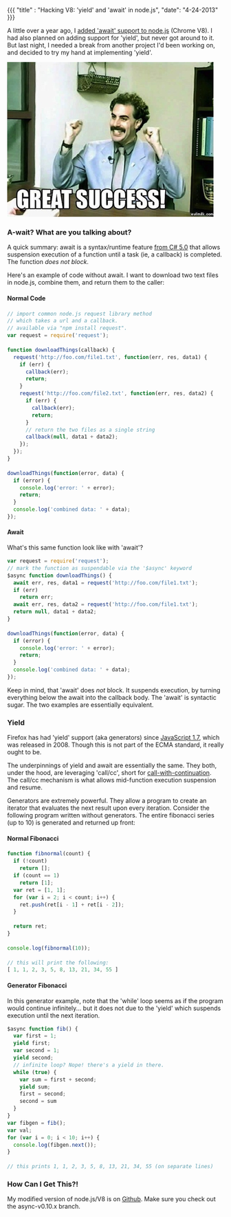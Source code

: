 {{{
  "title" : "Hacking V8: 'yield' and 'await' in node.js",
  "date": "4-24-2013"
}}}

A little over a year ago, I [added 'await' support to node.js](https://github.com/koush/node/wiki/%22async%22-support-in-node.js)
(Chrome V8). I had also planned on adding support for 'yield', but never got around to it. But last night, I needed a break from
another project I'd been working on, and decided to try my hand at implementing 'yield'.

![](yield-await-v8/borat.jpg)

### A-wait? What are you talking about?

A quick summary: await is a syntax/runtime feature [from C# 5.0](http://msdn.microsoft.com/en-us/library/vstudio/hh191443.aspx)
that allows suspension execution of a function until a task (ie, a callback) is completed. The function _does not block_.

Here's an example of code without await. I want to download two text files in node.js, combine them, and return
them to the caller:

#### Normal Code

```javascript
// import common node.js request library method
// which takes a url and a callback.
// available via "npm install request".
var request = require('request');

function downloadThings(callback) {
  request('http://foo.com/file1.txt', function(err, res, data1) {
    if (err) {
      callback(err);
      return;
    }
    request('http://foo.com/file2.txt', function(err, res, data2) {
      if (err) {
        callback(err);
        return;
      }
      // return the two files as a single string
      callback(null, data1 + data2);
    });
  });
}

downloadThings(function(error, data) {
  if (error) {
    console.log('error: ' + error);
    return;
  }
  console.log('combined data: ' + data);
});
```

#### Await

What's this same function look like with 'await'?

```javascript
var request = require('request');
// mark the function as suspendable via the '$async' keyword
$async function downloadThings() {
  await err, res, data1 = request('http://foo.com/file1.txt');
  if (err)
    return err;
  await err, res, data2 = request('http://foo.com/file1.txt');
  return null, data1 + data2;
}

downloadThings(function(error, data) {
  if (error) {
    console.log('error: ' + error);
    return;
  }
  console.log('combined data: ' + data);
});
```

Keep in mind, that 'await' does _not_ block. It suspends execution, by turning everything below the await into the callback
body. The 'await' is syntactic sugar. The two examples are essentially equivalent.

### Yield

Firefox has had 'yield' support (aka generators) since [JavaScript 1.7](http://en.wikipedia.org/wiki/JavaScript#Version_history),
which was released in 2008. Though this is not part of the ECMA standard, it really ought to be.

The underpinnings of yield and await are essentially the same. They both, under the hood, are leveraging 'call/cc', short for
[call-with-continuation](http://en.wikipedia.org/wiki/Call-with-current-continuation). The call/cc mechanism is what allows
mid-function execution suspension and resume.

Generators are extremely powerful. They allow a program to create an iterator that evaluates the next result upon every iteration.
Consider the following program written without generators. The entire fibonacci series (up to 10) is generated and returned up front:

#### Normal Fibonacci

```javascript
function fibnormal(count) {
  if (!count)
    return [];
  if (count == 1)
    return [1];
  var ret = [1, 1];
  for (var i = 2; i < count; i++) {
    ret.push(ret[i - 1] + ret[i - 2]);
  }
  
  return ret;
}

console.log(fibnormal(10));

// this will print the following:
[ 1, 1, 2, 3, 5, 8, 13, 21, 34, 55 ]
```

#### Generator Fibonacci

In this generator example, note that the 'while' loop seems as if the program would continue infinitely...
but it does not due to the 'yield' which suspends execution until the next iteration.

```javascript
$async function fib() {
  var first = 1;
  yield first;
  var second = 1;
  yield second;
  // infinite loop? Nope! there's a yield in there.
  while (true) {
    var sum = first + second;
    yield sum;
    first = second;
    second = sum
  }
}
var fibgen = fib();
var val;
for (var i = 0; i < 10; i++) {
  console.log(fibgen.next());
}

// this prints 1, 1, 2, 3, 5, 8, 13, 21, 34, 55 (on separate lines)
```

### How Can I Get This?!

My modified version of node.js/V8 is on [Github](https://github.com/koush/node/tree/async-v0.10.x). Make sure you check out the async-v0.10.x branch.
